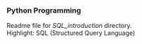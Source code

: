 ### Python Programming
Readme file for *SQL_introduction* directory.  
Highlight: SQL (Structured Query Language)
